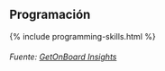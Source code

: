## Programación

{% include programming-skills.html %}

###### Fuente: [GetOnBoard Insights](https://insights.getonbrd.com/reports/tags-cloud)

